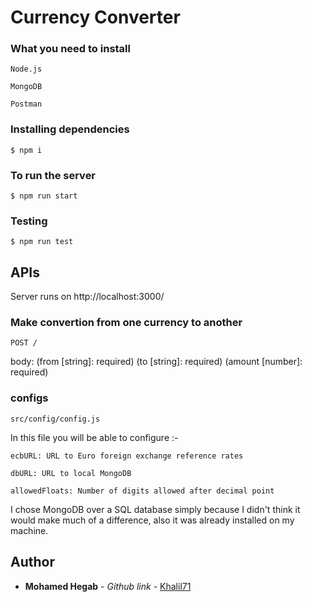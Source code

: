 # Currency Converter

### What you need to install

```
Node.js
```

```
MongoDB
```

```
Postman
```

### Installing dependencies

```
$ npm i
```

### To run the server

```
$ npm run start
```

### Testing

```
$ npm run test
```

## APIs

Server runs on http://localhost:3000/

### Make convertion from one currency to another

```
POST /
```

body: (from [string]: required) (to [string]: required) (amount [number]: required)

### configs

```
src/config/config.js
```

In this file you will be able to configure :-

```
ecbURL: URL to Euro foreign exchange reference rates
```

```
dbURL: URL to local MongoDB
```

```
allowedFloats: Number of digits allowed after decimal point
```

I chose MongoDB over a SQL database simply because I didn't think it would make much of a difference, also it was already installed on my machine.

## Author

- **Mohamed Hegab** - _Github link_ - [Khalil71](https://github.com/Khalil71)
